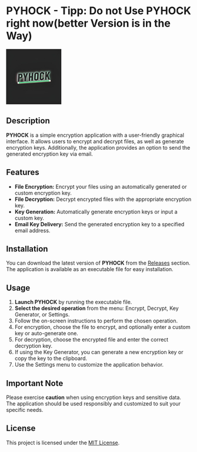 # **PYHOCK - Tipp: Do not Use PYHOCK right now(better Version is in the Way)**

<img src="Generally/LOGO_PYHOCK.jpg" alt="Logo" height="150">


## Description

**PYHOCK** is a simple encryption application with a user-friendly graphical interface. It allows users to encrypt and decrypt files, as well as generate encryption keys. Additionally, the application provides an option to send the generated encryption key via email.

## Features

- **File Encryption:** Encrypt your files using an automatically generated or custom encryption key.
- **File Decryption:** Decrypt encrypted files with the appropriate encryption key.
- **Key Generation:** Automatically generate encryption keys or input a custom key.
- **Email Key Delivery:** Send the generated encryption key to a specified email address.

## Installation

You can download the latest version of **PYHOCK** from the [Releases](https://github.com/Lon60/PYHOCK/releases/) section. The application is available as an executable file for easy installation.

## Usage

1. **Launch PYHOCK** by running the executable file.
2. **Select the desired operation** from the menu: Encrypt, Decrypt, Key Generator, or Settings.
3. Follow the on-screen instructions to perform the chosen operation.
4. For encryption, choose the file to encrypt, and optionally enter a custom key or auto-generate one.
5. For decryption, choose the encrypted file and enter the correct decryption key.
6. If using the Key Generator, you can generate a new encryption key or copy the key to the clipboard.
7. Use the Settings menu to customize the application behavior.

## Important Note

Please exercise **caution** when using encryption keys and sensitive data. The application should be used responsibly and customized to suit your specific needs.

## License

This project is licensed under the [MIT License](https://opensource.org/licenses/MIT/).
